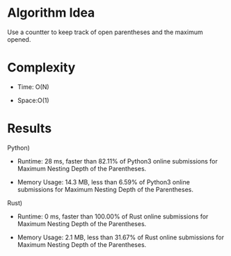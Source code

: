 # Algorithm Idea

Use a countter to keep track of open parentheses and the maximum opened.

# Complexity

- Time: O(N)

- Space:O(1)

# Results

Python)

- Runtime: 28 ms, faster than 82.11% of Python3 online submissions for Maximum Nesting Depth of the Parentheses.

- Memory Usage: 14.3 MB, less than 6.59% of Python3 online submissions for Maximum Nesting Depth of the Parentheses.

Rust)

- Runtime: 0 ms, faster than 100.00% of Rust online submissions for Maximum Nesting Depth of the Parentheses.

- Memory Usage: 2.1 MB, less than 31.67% of Rust online submissions for Maximum Nesting Depth of the Parentheses.
